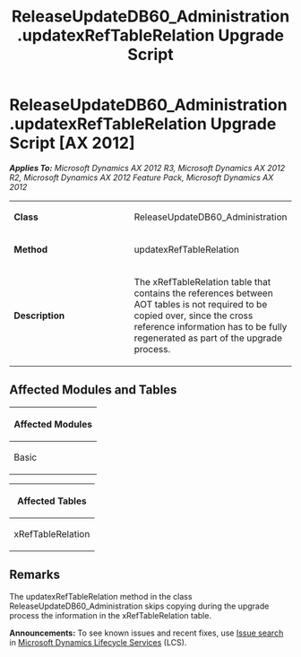 ﻿---
title: ReleaseUpdateDB60_Administration.updatexRefTableRelation Upgrade Script
TOCTitle: ReleaseUpdateDB60_Administration.updatexRefTableRelation Upgrade Script
ms:assetid: 6c9adbe5-6306-a16b-f7f6-14700a86a27c
ms:mtpsurl: https://msdn.microsoft.com/en-us/library/JJ685693(v=AX.60)
ms:contentKeyID: 49708894
ms.date: 05/18/2015
mtps_version: v=AX.60
---

# ReleaseUpdateDB60\_Administration.updatexRefTableRelation Upgrade Script [AX 2012]


_**Applies To:** Microsoft Dynamics AX 2012 R3, Microsoft Dynamics AX 2012 R2, Microsoft Dynamics AX 2012 Feature Pack, Microsoft Dynamics AX 2012_

<table>
<colgroup>
<col style="width: 50%" />
<col style="width: 50%" />
</colgroup>
<tbody>
<tr class="odd">
<td><p><strong>Class</strong></p></td>
<td><p>ReleaseUpdateDB60_Administration</p></td>
</tr>
<tr class="even">
<td><p><strong>Method</strong></p></td>
<td><p>updatexRefTableRelation</p></td>
</tr>
<tr class="odd">
<td><p><strong>Description</strong></p></td>
<td><p>The xRefTableRelation table that contains the references between AOT tables is not required to be copied over, since the cross reference information has to be fully regenerated as part of the upgrade process.</p></td>
</tr>
</tbody>
</table>


## Affected Modules and Tables

<table>
<colgroup>
<col style="width: 100%" />
</colgroup>
<thead>
<tr class="header">
<th><p>Affected Modules</p></th>
</tr>
</thead>
<tbody>
<tr class="odd">
<td><p>Basic</p></td>
</tr>
</tbody>
</table>


<table>
<colgroup>
<col style="width: 100%" />
</colgroup>
<thead>
<tr class="header">
<th><p>Affected Tables</p></th>
</tr>
</thead>
<tbody>
<tr class="odd">
<td><p>xRefTableRelation</p></td>
</tr>
</tbody>
</table>


## Remarks

The updatexRefTableRelation method in the class ReleaseUpdateDB60\_Administration skips copying during the upgrade process the information in the xRefTableRelation table.

  
**Announcements:** To see known issues and recent fixes, use [Issue search](http://go.microsoft.com/fwlink/?linkid=389258) in [Microsoft Dynamics Lifecycle Services](http://go.microsoft.com/fwlink/?linkid=306505) (LCS).

